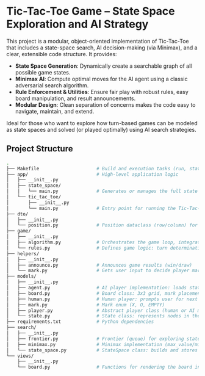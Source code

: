 # Tic-Tac-Toe Game – State Space Exploration and AI Strategy

This project is a modular, object-oriented implementation of Tic-Tac-Toe that includes a state-space search, AI decision-making (via Minimax), and a clear, extensible code structure. It provides:

- **State Space Generation**: Dynamically create a searchable graph of all possible game states.
- **Minimax AI**: Compute optimal moves for the AI agent using a classic adversarial search algorithm.
- **Rule Enforcement & Utilities**: Ensure fair play with robust rules, easy board manipulation, and result announcements.
- **Modular Design**: Clean separation of concerns makes the code easy to navigate, maintain, and extend.

Ideal for those who want to explore how turn-based games can be modeled as state spaces and solved (or played optimally) using AI search strategies.

## Project Structure

```sh
.
├── Makefile                     # Build and execution tasks (run, state_space generation, lint)
├── app/                         # High-level application logic
│   ├── __init__.py
│   ├── state_space/
│   │   └── main.py              # Generates or manages the full state space
│   └── tic_tac_toe/
│       ├── __init__.py
│       └── main.py              # Entry point for running the Tic-Tac-Toe application
├── dto/
│   ├── __init__.py
│   └── position.py              # Position dataclass (row/column) for moves
├── game/
│   ├── __init__.py
│   ├── algorithm.py             # Orchestrates the game loop, integrates players, prints board, applies rules
│   └── rules.py                 # Defines game logic: turn determination, winner checks, board fullness, utility
├── helpers/
│   ├── __init__.py
│   ├── announce.py              # Announces game results (win/draw)
│   └── mark.py                  # Gets user input to decide player marks (X/O)
├── models/
│   ├── __init__.py
│   ├── agent.py                 # AI player implementation: loads state space, uses minimax for moves
│   ├── board.py                 # Board class: 3x3 grid, mark placement, hashing utility
│   ├── human.py                 # Human player: prompts user for next move
│   ├── mark.py                  # Mark enum (X, O, EMPTY)
│   ├── player.py                # Abstract player class (human or AI must implement get_next_move)
│   └── state.py                 # State class: represents nodes in the game tree, tracks child states
├── requirements.txt             # Python dependencies
├── search/
│   ├── __init__.py
│   ├── frontier.py              # Frontier (queue) for exploring states in state space searches
│   ├── minimax.py               # Minimax implementation (max_value/min_value functions)
│   └── state_space.py           # StateSpace class: builds and stores the entire state graph recursively
└── views/
    ├── __init__.py
    └── board.py                 # Functions for rendering the board in the console
